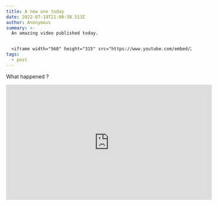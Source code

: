 ```yaml
---
title: A new one today
date: 2022-07-19T21:00:38.513Z
author: Anonymous
summary: >-
  An amazing video published today.


  <iframe width="560" height="315" src="https://www.youtube.com/embed/2la-km_Cz_Q" title="YouTube video player" frameborder="0" allow="accelerometer; autoplay; clipboard-write; encrypted-media; gyroscope; picture-in-picture" allowfullscreen></iframe>
tags:
  - post
---
```

What happened ?



<iframe width="560" height="315" src="https://www.youtube.com/embed/2la-km_Cz_Q" title="YouTube video player" frameborder="0" allow="accelerometer; autoplay; clipboard-write; encrypted-media; gyroscope; picture-in-picture" allowfullscreen></iframe>